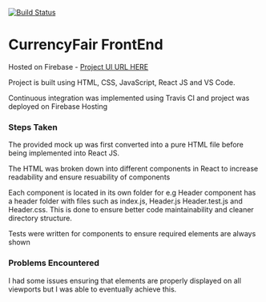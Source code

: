 [![Build Status](https://travis-ci.com/wehjey/currencyfair-trade-front.svg?branch=master)](https://travis-ci.com/wehjey/currencyfair-trade-front)

# CurrencyFair FrontEnd

Hosted on Firebase - [Project UI URL HERE](https://currencyfair.web.app)

Project is built using HTML, CSS, JavaScript, React JS and VS Code.

Continuous integration was implemented using Travis CI and project was deployed on Firebase Hosting

### Steps Taken

The provided mock up was first converted into a pure HTML file before being implemented into React JS. 

The HTML was broken down into different components in React to increase readability and ensure resuability of components

Each component is located in its own folder for e.g Header component has a header folder with files such as index.js, Header.js Header.test.js and Header.css. This is done to ensure better code maintainability and cleaner directory structure.

Tests were written for components to ensure required elements are always shown

### Problems Encountered

I had some issues ensuring that elements are properly displayed on all viewports but I was able to eventually achieve this.

